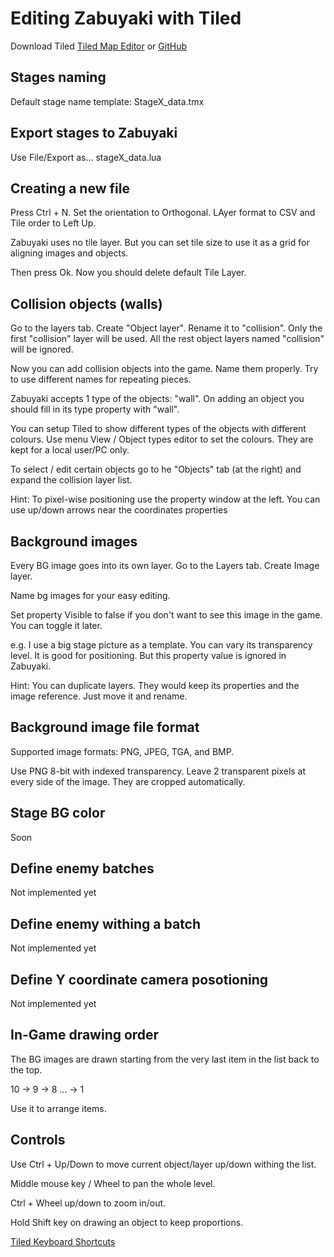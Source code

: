 # Editing Zabuyaki with Tiled #
Download Tiled [Tiled Map Editor](http://www.mapeditor.org) or [GitHub](https://github.com/bjorn/tiled)

## Stages naming ##
Default stage name template: StageX_data.tmx

## Export stages to Zabuyaki ##
Use File/Export as... stageX_data.lua 

## Creating a new file ##
Press Ctrl + N. Set the orientation to Orthogonal. LAyer format to CSV and Tile order to Left Up.

Zabuyaki uses no tile layer. But you can set tile size to use it as a grid for aligning images and objects.

Then press Ok. Now you should delete default Tile Layer.

## Collision objects (walls) ##
Go to the layers tab. Create "Object layer". Rename it to "collision".
Only the first "collision" layer will be used. All the rest object layers named "collision" will be ignored. 

Now you can add collision objects into the game.
Name them properly. Try to use different names for repeating pieces.

Zabuyaki accepts 1 type of the objects: "wall". On adding an object you should fill in its type property with "wall".

You can setup Tiled to show different types of the objects with different colours. Use menu View / Object types editor to set the colours. They are kept for a local user/PC only.
 
To select / edit certain objects go to he "Objects" tab (at the right) and expand the collision layer list.

Hint: To pixel-wise positioning use the property window at the left. You can use up/down arrows near the coordinates properties 

## Background images ##
Every BG image goes into its own layer. Go to the Layers tab. Create Image layer.

Name bg images for your easy editing.
 
Set property Visible to false if you don't want to see this image in the game. You can toggle it later.
  
e.g. I use a big stage picture as a template. You can vary its transparency level.
It is good for positioning. But this property value is ignored in Zabuyaki.

Hint: You can duplicate layers. They would keep its properties and the image reference. Just move it and rename.
  
## Background image file format ##
Supported image formats: PNG, JPEG, TGA, and BMP.

Use PNG 8-bit with indexed transparency. Leave 2 transparent pixels at every side of the image. They are cropped automatically. 

## Stage BG color ##
Soon

## Define enemy batches ##
Not implemented yet

## Define enemy withing a batch ##
Not implemented yet

## Define Y coordinate camera posotioning ##
Not implemented yet

## In-Game drawing order ##
The BG images are drawn starting from the very last item in the list back to the top.

10 -> 9 -> 8 ... -> 1

Use it to arrange items.

## Controls ##
Use Ctrl + Up/Down to move current object/layer up/down withing the list.

Middle mouse key / Wheel to pan the whole level.

Ctrl + Wheel up/down to zoom in/out.

Hold Shift key on drawing an object to keep proportions.

[Tiled Keyboard Shortcuts](https://github.com/bjorn/tiled/wiki/Keyboard-Shortcuts)